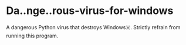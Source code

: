 # Da..nge..rous-virus-for-windows
A dangerous Python virus that destroys Windows☠️. Strictly refrain from running this program.
